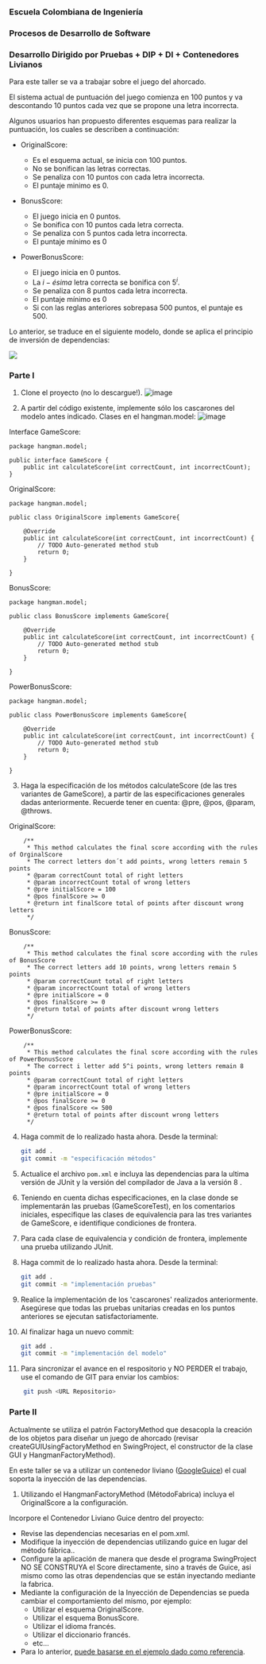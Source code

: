 ### Escuela Colombiana de Ingeniería

### Procesos de Desarrollo de Software

### Desarrollo Dirigido por Pruebas + DIP + DI + Contenedores Livianos


Para este taller se va a trabajar sobre el juego del ahorcado.

El sistema actual de puntuación del juego comienza en 100 puntos y va
descontando 10 puntos cada vez que se propone una letra incorrecta.

Algunos usuarios han propuesto diferentes esquemas para realizar la
puntuación, los cuales se describen a continuación:

* OriginalScore: 
    * Es el esquema actual, se inicia con 100 puntos.
    * No se bonifican las letras correctas.
    * Se penaliza con 10 puntos con cada letra incorrecta.
    * El puntaje minimo es 0.

* BonusScore: 
    * El juego inicia en 0 puntos.
    * Se bonifica con 10 puntos cada letra correcta.
    * Se penaliza con 5 puntos cada letra incorrecta.
    * El puntaje mínimo es 0
    
* PowerBonusScore:
    * El juego inicia en 0 puntos.
    * La $i-ésima$ letra correcta se bonifica con $5^i$.
    * Se penaliza con 8 puntos cada letra incorrecta.
    * El puntaje mínimo es 0
    * Si con las reglas anteriores sobrepasa 500 puntos, el puntaje es
      500.

Lo anterior, se traduce en el siguiente modelo, donde se aplica el
principio de inversión de dependencias:


![](img/model.png)


### Parte I

1. Clone el proyecto (no lo descargue!).
![image](https://user-images.githubusercontent.com/89365336/222550462-81eae12d-05fd-4b8e-94ea-dd3644fa0d5c.png)

   
2. A partir del código existente, implemente sólo los cascarones del
   modelo antes indicado.
Clases en el hangman.model:
![image](https://user-images.githubusercontent.com/89365336/222552397-dddcaae1-0e12-40fb-ae5d-b38d03b60b1c.png)

Interface GameScore:
```
package hangman.model;

public interface GameScore {
	public int calculateScore(int correctCount, int incorrectCount);
}
```

OriginalScore:
```
package hangman.model;

public class OriginalScore implements GameScore{

	@Override
	public int calculateScore(int correctCount, int incorrectCount) {
		// TODO Auto-generated method stub
		return 0;
	}

}
```

BonusScore:
```
package hangman.model;

public class BonusScore implements GameScore{

	@Override
	public int calculateScore(int correctCount, int incorrectCount) {
		// TODO Auto-generated method stub
		return 0;
	}

}
```

PowerBonusScore:
```
package hangman.model;

public class PowerBonusScore implements GameScore{

	@Override
	public int calculateScore(int correctCount, int incorrectCount) {
		// TODO Auto-generated method stub
		return 0;
	}

}
```

3. Haga la especificación de los métodos calculateScore (de las tres
   variantes de GameScore), a partir de las especificaciones
   generales dadas anteriormente. Recuerde tener en cuenta: @pre,
   @pos, @param, @throws.
   
OriginalScore:
```
	/**
	 * This method calculates the final score according with the rules of OrginalScore
	 * The correct letters don´t add points, wrong letters remain 5 points
	 * @param correctCount total of right letters
	 * @param incorrectCount total of wrong letters
	 * @pre initialScore = 100
	 * @pos finalScore >= 0
	 * @return int finalScore total of points after discount wrong letters
	 */
```

BonusScore:
```
	/**
	 * This method calculates the final score according with the rules of BonusScore
	 * The correct letters add 10 points, wrong letters remain 5 points
	 * @param correctCount total of right letters
	 * @param incorrectCount total of wrong letters
	 * @pre initialScore = 0
	 * @pos finalScore >= 0
	 * @return total of points after discount wrong letters
	 */
```

PowerBonusScore:
```
	/**
	 * This method calculates the final score according with the rules of PowerBonusScore
	 * The correct i letter add 5^i points, wrong letters remain 8 points
	 * @param correctCount total of right letters
	 * @param incorrectCount total of wrong letters
	 * @pre initialScore = 0
	 * @pos finalScore >= 0
	 * @pos finalScore <= 500
	 * @return total of points after discount wrong letters
	 */
```

4. Haga commit de lo realizado hasta ahora. Desde la terminal:

	```bash		
	git add .			
	git commit -m "especificación métodos"
	```

5. Actualice el archivo `pom.xml` e incluya las dependencias para la ultima versión de JUnit y la versión del compilador de Java a la versión 8 .
   

6. Teniendo en cuenta dichas especificaciones, en la clase donde se
   implementarán las pruebas (GameScoreTest), en los
   comentarios iniciales, especifique las clases de equivalencia para
   las tres variantes de GameScore, e identifique
   condiciones de frontera. 

7. Para cada clase de equivalencia y condición de frontera, implemente
   una prueba utilizando JUnit.

8. Haga commit de lo realizado hasta ahora. Desde la terminal:

	```bash		
	git add .			
	git commit -m "implementación pruebas"
	```
9. Realice la implementación de los 'cascarones' realizados anteriormente.
   Asegúrese que todas las pruebas unitarias creadas en los puntos anteriores
   se ejecutan satisfactoriamente.

10. Al finalizar haga un nuevo commit:

	```bash		
	git add .			
	git commit -m "implementación del modelo"
	```

11. Para sincronizar el avance en el respositorio y NO PERDER el trabajo, use
    el comando de GIT para enviar los cambios:

```bash	
	git push <URL Repositorio>	
```


### Parte II

Actualmente se utiliza el patrón FactoryMethod
que desacopla la creación de los objetos para diseñar un juego
de ahorcado (revisar createGUIUsingFactoryMethod en SwingProject, el
constructor de la clase GUI y HangmanFactoryMethod).

En este taller se va a utilizar un contenedor liviano ([GoogleGuice](https://github.com/google/guice)) el cual soporta la inyección de las dependencias.

1. Utilizando el HangmanFactoryMethod (MétodoFabrica) incluya el
   OriginalScore a la configuración.

Incorpore el Contenedor Liviano Guice dentro del proyecto:

* Revise las dependencias necesarias en el pom.xml.
* Modifique la inyección de dependencias utilizando guice en lugar del
  método fábrica..
* Configure la aplicación de manera que desde el programa SwingProject
  NO SE CONSTRUYA el Score directamente, sino a través de Guice, asi
  mismo como las otras dependencias que se están inyectando mediante
  la fabrica.
* Mediante la configuración de la Inyección de
  Dependencias se pueda cambiar el comportamiento del mismo, por
  ejemplo:
	* Utilizar el esquema OriginalScore.
	* Utilizar el esquema BonusScore.
	* Utilizar el idioma francés.
    * Utilizar el diccionario francés.
	* etc...
* Para lo anterior, [puede basarse en el ejemplo dado como
  referencia](https://github.com/PDSW-ECI/LightweighContainers_DepenendecyInjectionIntro-WordProcessor).
